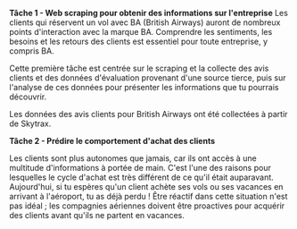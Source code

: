 **Tâche 1 - Web scraping pour obtenir des informations sur l'entreprise**
Les clients qui réservent un vol avec BA (British Airways) auront de nombreux points d'interaction avec la marque BA. Comprendre les sentiments, les besoins et les retours des clients est essentiel pour toute entreprise, y compris BA.

Cette première tâche est centrée sur le scraping et la collecte des avis clients et des données d'évaluation provenant d'une source tierce, puis sur l'analyse de ces données pour présenter les informations que tu pourrais découvrir.

Les données des avis clients pour British Airways ont été collectées à partir de Skytrax.

**Tâche 2 - Prédire le comportement d'achat des clients**

Les clients sont plus autonomes que jamais, car ils ont accès à une multitude d'informations à portée de main. 
C'est l'une des raisons pour lesquelles le cycle d'achat est très différent de ce qu'il était auparavant.
Aujourd'hui, si tu espères qu'un client achète ses vols ou ses vacances en arrivant à l'aéroport, tu as déjà perdu !
Être réactif dans cette situation n'est pas idéal ; les compagnies aériennes doivent être proactives pour acquérir des clients avant qu'ils ne partent en vacances.
